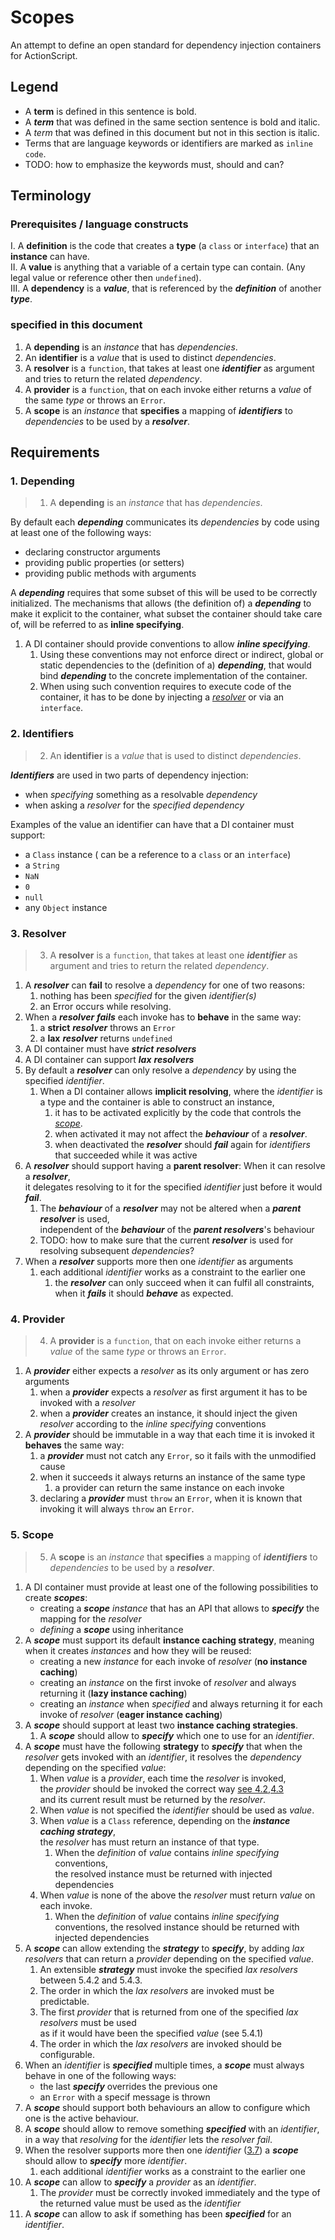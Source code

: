 # Scopes

An attempt to define an open standard for dependency injection containers for ActionScript.

## Legend

 - A **term** is defined in this sentence is bold.
 - A ***term*** that was defined in the same section sentence is bold and italic.
 - A *term* that was defined in this document but not in this section is italic.
 - Terms that are language keywords or identifiers are marked as `inline code`.
 - TODO: how to emphasize the keywords must, should and can?

## Terminology

### Prerequisites / language constructs

 I. A **definition** is the code that creates a **type** (a `class` or `interface`) that an **instance** can have.<br/>
 II. A **value** is anything that a variable of a certain type can contain. (Any legal value or reference other then `undefined`).<br/>
 III. A **dependency** is a ***value***, that is referenced by the ***definition*** of another ***type***.<br/>

### specified in this document

 1. A **depending** is an *instance* that has *dependencies*.
 2. An **identifier** is a *value* that is used to distinct *dependencies*.
 3. A **resolver** is a `function`, that takes at least one ***identifier*** as argument and tries to return the related *dependency*.
 4. A **provider** is a `function`, that on each invoke either returns a *value* of the same *type* or throws an `Error`.
 5. A **scope** is an *instance* that **specifies** a mapping of ***identifiers*** to *dependencies* to be used by a ***resolver***.


## Requirements


### 1. Depending

> 1. A **depending** is an *instance* that has *dependencies*.

By default each ***depending*** communicates its *dependencies* by code using at least one of the following ways:
 - declaring constructor arguments
 - providing public properties (or setters)
 - providing public methods with arguments
 
A  ***depending*** requires that some subset of this will be used to be correctly initialized.
The mechanisms that allows (the definition of) a ***depending*** to make it explicit to the container, what subset the container should take care of, will be referred to as **inline specifying**.
 
1. A DI container should provide conventions to allow  ***inline specifying***.
    1. Using these conventions may not enforce direct or indirect, global or static dependencies to the (definition of a) ***depending***, that would bind ***depending*** to the concrete implementation of the container.
    1. When using such convention requires to execute code of the container, it has to be done by injecting a [*resolver*](#3-resolver) or via an `interface`.


### 2. Identifiers

> 2. An **identifier** is a *value* that is used to distinct *dependencies*.

***Identifiers*** are used in two parts of dependency injection:
 - when *specifying* something as a resolvable *dependency*
 - when asking a *resolver* for the *specified* *dependency*

Examples of the value an identifier can have that a DI container must support:
 - a `Class` instance ( can be a reference to a `class` or an `interface`)
 - a `String`
 - `NaN`
 - `0`
 - `null`
 - any `Object` instance
 
 
### 3. Resolver

> 3. A **resolver** is a `function`, that takes at least one ***identifier*** as argument and tries to return the related *dependency*.

1. A ***resolver*** can **fail** to resolve a *dependency* for one of two reasons: 
    1. nothing has been *specified* for the given *identifier(s)*
    1. an Error occurs while resolving.
1. When a ***resolver*** ***fails*** each invoke has to **behave** in the same way:
    1. a **strict** ***resolver*** throws an `Error` 
    1. a **lax** ***resolver*** returns `undefined`
1. A DI container must have ***strict*** ***resolvers***
1. A DI container can support ***lax*** ***resolvers***
1. By default a ***resolver*** can only resolve a *dependency* by using the specified *identifier*.
    1. When a DI container allows **implicit resolving**, where the *identifier* is a type and the container is able to construct an instance,
        1. it has to be activated explicitly by the code that controls the [*scope*](#5-scope).
        1. when activated it may not affect the ***behaviour*** of a ***resolver***.
        1. when deactivated the ***resolver*** should ***fail*** again for *identifiers* that succeeded while it was active 
1. A ***resolver*** should support having a **parent resolver**: When it can resolve a ***resolver***, <br/>
   it delegates resolving to it for the specified *identifier* just before it would ***fail***.
    1. The ***behaviour*** of a ***resolver*** may not be altered when a ***parent resolver*** is used, <br/>
       independent of the ***behaviour*** of the ***parent resolvers***'s behaviour
    1. TODO: how to make sure that the current ***resolver*** is used for resolving subsequent *dependencies*? 
1. When a ***resolver*** supports more then one *identifier* as arguments
    1. each additional *identifier* works as a constraint to the earlier one
        1. the ***resolver*** can only succeed when it can fulfil all constraints, when it ***fails*** it should ***behave*** as expected.


### 4. Provider
        
> 4. A **provider** is a `function`, that on each invoke either returns a *value* of the same *type* or throws an `Error`.

1. A ***provider*** either expects a *resolver* as its only argument or has zero arguments
    1. when a ***provider*** expects a *resolver* as first argument it has to be invoked with a *resolver*
    1. when a ***provider*** creates an instance, it should inject the given *resolver* according to the *inline specifying* conventions
1. A ***provider*** should be immutable in a way that each time it is invoked it **behaves** the same way:
    1. a ***provider*** must not catch any `Error`, so it fails with the unmodified cause
    1. when it succeeds it always returns an instance of the same type
        1. a provider can return the same instance on each invoke
    1. declaring a ***provider*** must `throw` an `Error`, when it is known that invoking it will always `throw` an `Error`.


### 5. Scope

> 5. A **scope** is an *instance* that **specifies** a mapping of ***identifiers*** to *dependencies* to be used by a ***resolver***.

1. A DI container must provide at least one of the following possibilities to create ***scopes***:
    - creating a ***scope*** *instance* that has an API that allows to ***specify*** the mapping for the *resolver*
    - *defining* a ***scope*** using inheritance
1. A ***scope*** must support its default **instance caching strategy**, meaning when it creates *instances* and how they will be reused:
    - creating a new *instance* for each invoke of *resolver* (**no instance caching**)
    - creating an *instance* on the first invoke of *resolver* and always returning it (**lazy instance caching**)
    - creating an *instance* when *specified* and always returning it for each invoke of *resolver* (**eager instance caching**)
1. A ***scope*** should support at least two **instance caching strategies**.
    1. A ***scope*** should allow to ***specify*** which one to use for an *identifier*.
1.  A ***scope*** must have the following **strategy** to ***specify*** that when the *resolver* gets invoked with an *identifier*, 
    it resolves the *dependency* depending on the specified *value*:
    1. When *value* is a *provider*, each time the *resolver* is invoked, <br/>
       the *provider* should be invoked the correct way [see 4.2,4.3](#4-provider) <br/>
       and its current result must be returned by the *resolver*. 
    1. When *value* is not specified the *identifier* should be used as *value*.
    1. When *value* is a `Class` reference, depending on the ***instance caching strategy***,<br/>
       the *resolver* has must return an instance of that type.
       1. When the *definition* of *value* contains *inline specifying* conventions,<br/>
          the resolved instance must be returned with injected dependencies
    1. When *value* is none of the above the *resolver* must return *value* on each invoke. <br/>
       1. When the *definition* of *value* contains *inline specifying* conventions,
          the resolved instance should be returned with injected dependencies
1. A ***scope*** can allow extending the ***strategy*** to ***specify***, 
   by adding *lax resolvers* that can return a *provider* depending on the specified *value*.
    1. An extensible ***strategy*** must invoke the specified *lax resolvers* between 5.4.2 and 5.4.3.
    1. The order in which the *lax resolvers* are invoked must be predictable.
    1. The first *provider* that is returned from one of the specified *lax resolvers* must be used <br/>
       as if it would have been the specified *value* (see 5.4.1)
    1. The order in which the *lax resolvers* are invoked should be configurable. 
1. When an *identifier* is ***specified*** multiple times, a ***scope*** must always behave in one of the following ways:
    - the last ***specify*** overrides the previous one
    - an `Error` with a specif message is thrown
1. A ***scope*** should support both behaviours an allow to configure which one is the active behaviour.
1. A ***scope*** should allow to remove something ***specified*** with an *identifier*, <br/>
   in a way that *resolving* for the *identifier* lets the *resolver* *fail*. 
1. When the resolver supports more then one *identifier* ([3.7](#3-resolver)) a ***scope*** should allow to ***specify*** more *identifier*. <br/>
    1. each additional *identifier* works as a constraint to the earlier one
1. A ***scope*** can allow to ***specify*** a *provider* as an *identifier*.
    1. The *provider* must be correctly invoked immediately and the type of the returned value must be used as the *identifier*
1. A ***scope*** can allow to ask if something has been ***specified*** for an *identifier*.
